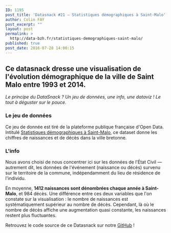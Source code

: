 ```yaml
---
ID: 1195
post_title: 'Datasnack #21 — Statistiques démographiques à Saint-Malo'
author: Colin FAY
post_excerpt: ""
layout: post
permalink: >
  http://data-bzh.fr/statistiques-demographiques-saint-malo/
published: true
post_date: 2016-07-28 14:00:15
---
```

<h2>Ce datasnack dresse une visualisation de l'évolution démographique de la ville de Saint Malo entre 1993 et 2014.
<!--more--></h2>
<em>Le principe du DataSnack ? Un jeu de données, une info, une dataviz ! Le tout à déguster sur le pouce.
</em>
<h3>Le jeu de données</h3>
Ce jeu de donnée est tiré de la plateforme publique française d'Open Data. Intitulé <a href="https://www.data.gouv.fr/fr/datasets/statistiques-demographiques-a-saint-malo/" target="_blank">Statistiques démographiques à Saint-Malo</a>, ce dataset donne les chiffres de naissances et de décès dans la ville bretonne.
<h3>L'info</h3>
Nous avons choisi de nous concentrer ici sur les données de l'État Civil — autrement dit, les données de l'événement (naissance ou décès) survenu sur le territoire de la commune, indépendamment du lieu de résidence de l'individu.

En moyenne, <strong>1412 naissances sont dénombrées chaque année à Saint-Malo</strong>, et 984 décès. Une différence entre ces deux variables que l'on constate sur la visualisation : le nombre de naissances est systématiquement supérieur au nombre de décès. Cependant, là où le nombre de décès affiche une augmentation quasi constante, les naissances restent plus fluctuantes.

Retrouvez le code source de ce Datasnack sur notre <a href="https://github.com/DataBzh/datasnack" target="_blank">GitHub</a> !